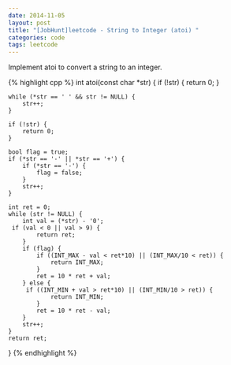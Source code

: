 ```yaml
---
date: 2014-11-05
layout: post
title: "[JobHunt]leetcode - String to Integer (atoi) "
categories: code
tags: leetcode
---
```


Implement atoi to convert a string to an integer.

<!--more-->
{% highlight cpp %}
int atoi(const char *str) {
    if (!str) {
        return 0;
    }

    while (*str == ' ' && str != NULL) {
        str++;
    }

    if (!str) {
        return 0;
    }

    bool flag = true;
    if (*str == '-' || *str == '+') {
        if (*str == '-') {
            flag = false;
        }
        str++;
    }

    int ret = 0;
    while (str != NULL) {
        int val = (*str) - '0';
     if (val < 0 || val > 9) {
            return ret;
        }
        if (flag) {
            if ((INT_MAX - val < ret*10) || (INT_MAX/10 < ret)) {
                return INT_MAX;
            }
            ret = 10 * ret + val;
        } else {
         if ((INT_MIN + val > ret*10) || (INT_MIN/10 > ret)) {
                return INT_MIN;
            }
            ret = 10 * ret - val;
        }
        str++;
    }
    return ret;
}
{% endhighlight %}
